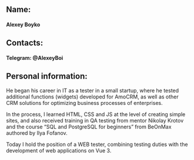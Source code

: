 ## Name: 
#### Alexey Boyko
## Сontacts:
#### Telegram: @AlexeyBoi
## Personal information:
He began his career in IT as a tester in a small startup, where he tested additional functions (widgets) developed for AmoCRM, as well as other CRM solutions for optimizing business processes of enterprises.

In the process, I learned HTML, CSS and JS at the level of creating simple sites, and also received training in QA testing from mentor Nikolay Krotov and the course “SQL and PostgreSQL for beginners” from BeOnMax authored by Ilya Fofanov.

Today I hold the position of a WEB tester, combining testing duties with the development of web applications on Vue 3.